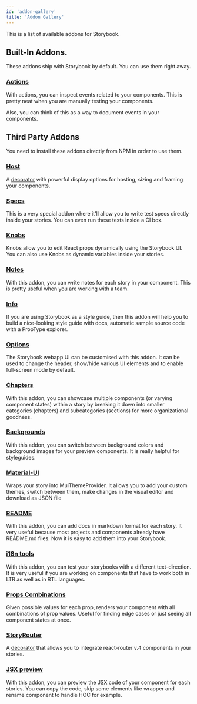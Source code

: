 ```yaml
---
id: 'addon-gallery'
title: 'Addon Gallery'
---
```

This is a list of available addons for Storybook.

## Built-In Addons.

These addons ship with Storybook by default. You can use them right away.

### [Actions](https://github.com/storybooks/storybook/tree/master/packages/addon-actions)

With actions, you can inspect events related to your components. This is pretty neat when you are manually testing your components.

Also, you can think of this as a way to document events in your components.

## Third Party Addons

You need to install these addons directly from NPM in order to use them.

### [Host](https://github.com/philcockfield/storybook-host)

A [decorator](/docs/react-storybook/addons/introduction) with
powerful display options for hosting, sizing and framing your components.

### [Specs](https://github.com/mthuret/storybook-addon-specifications)

This is a very special addon where it'll allow you to write test specs directly inside your stories.
You can even run these tests inside a CI box.

### [Knobs](https://github.com/storybooks/storybook/tree/master/packages/addon-knobs)

Knobs allow you to edit React props dynamically using the Storybook UI.
You can also use Knobs as dynamic variables inside your stories.

### [Notes](https://github.com/storybooks/storybook/tree/master/packages/addon-notes)

With this addon, you can write notes for each story in your component. This is pretty useful when you are working with a team.

### [Info](https://github.com/storybooks/storybook/tree/master/packages/addon-info)

If you are using Storybook as a style guide, then this addon will help you to build a nice-looking style guide with docs, automatic sample source code with a PropType explorer.

### [Options](https://github.com/storybooks/storybook/tree/master/packages/addon-options)

The Storybook webapp UI can be customised with this addon. It can be used to change the header, show/hide various UI elements and to enable full-screen mode by default.

### [Chapters](https://github.com/yangshun/react-storybook-addon-chapters)

With this addon, you can showcase multiple components (or varying component states) within a story by breaking it down into smaller categories (chapters) and subcategories (sections) for more organizational goodness.

### [Backgrounds](https://github.com/NewSpring/react-storybook-addon-backgrounds)

With this addon, you can switch between background colors and background images for your preview components. It is really helpful for styleguides.

### [Material-UI](https://github.com/sm-react/storybook-addon-material-ui)

Wraps your story into MuiThemeProvider. It allows you to add your custom themes, switch between them, make changes in the visual editor and download as JSON file

### [README](https://github.com/tuchk4/storybook-readme)

With this addon, you can add docs in markdown format for each story. It very useful because most projects and components already have README.md files. Now it is easy to add them into your Storybook.

### [i18n tools](https://github.com/joscha/storybook-addon-i18n-tools)

With this addon, you can test your storybooks with a different text-direction. It is very useful if you are working on components that have to work both in LTR as well as in RTL languages.

### [Props Combinations](https://github.com/evgenykochetkov/react-storybook-addon-props-combinations)

Given possible values for each prop, renders your component with all combinations of prop values. Useful for finding edge cases or just seeing all component states at once.

### [StoryRouter](https://github.com/gvaldambrini/storybook-router)

A [decorator](/docs/react-storybook/addons/introduction) that allows you to integrate react-router v.4 components in your stories.

### [JSX preview](https://github.com/Kilix/storybook-addon-jsx)

With this addon, you can preview the JSX code of your component for each stories. You can copy the code, skip some elements like wrapper and rename component to handle HOC for example.